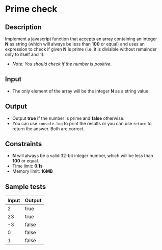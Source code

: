 # Prime check

## Description
Implement a javascript function that accepts an array containing an integer **N** as string (which will always be less than **100** or equal) and uses an expression to check if given **N** is prime (i.e. it is divisible without remainder only to itself and 1).
  - _Note: You should check if the number is positive_.

## Input
- The only element of the array will be the integer **N** as a string value.

## Output
- Output **true** if the number is prime and **false** otherwise.
- You can use `console.log` to print the results or you can use `return` to return the answer. Both are correct.

## Constraints
- **N** will always be a valid 32-bit integer number, which will be less than **100** or equal.
- Time limit: **0.1s**
- Memory limit: **16MB**

## Sample tests

|     Input      |     Output     |
|----------------|----------------|
| 2              | true           |
| 23             | true           |
| -3             | false          |
| 0              | false          |
| 1              | false          |